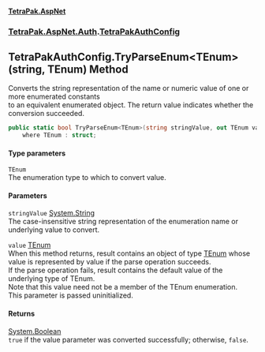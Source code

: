#### [TetraPak.AspNet](index.md 'index')
### [TetraPak.AspNet.Auth](TetraPak_AspNet_Auth.md 'TetraPak.AspNet.Auth').[TetraPakAuthConfig](TetraPak_AspNet_Auth_TetraPakAuthConfig.md 'TetraPak.AspNet.Auth.TetraPakAuthConfig')
## TetraPakAuthConfig.TryParseEnum&lt;TEnum&gt;(string, TEnum) Method
Converts the string representation of the name or numeric value of one or more enumerated constants  
to an equivalent enumerated object. The return value indicates whether the conversion succeeded.  
```csharp
public static bool TryParseEnum<TEnum>(string stringValue, out TEnum value)
    where TEnum : struct;
```
#### Type parameters
<a name='TetraPak_AspNet_Auth_TetraPakAuthConfig_TryParseEnum_TEnum_(string_TEnum)_TEnum'></a>
`TEnum`  
The enumeration type to which to convert value.  
  
#### Parameters
<a name='TetraPak_AspNet_Auth_TetraPakAuthConfig_TryParseEnum_TEnum_(string_TEnum)_stringValue'></a>
`stringValue` [System.String](https://docs.microsoft.com/en-us/dotnet/api/System.String 'System.String')  
The case-insensitive string representation of the enumeration name or underlying value to convert.  
  
<a name='TetraPak_AspNet_Auth_TetraPakAuthConfig_TryParseEnum_TEnum_(string_TEnum)_value'></a>
`value` [TEnum](TetraPak_AspNet_Auth_TetraPakAuthConfig_TryParseEnum_TEnum_(string_TEnum).md#TetraPak_AspNet_Auth_TetraPakAuthConfig_TryParseEnum_TEnum_(string_TEnum)_TEnum 'TetraPak.AspNet.Auth.TetraPakAuthConfig.TryParseEnum&lt;TEnum&gt;(string, TEnum).TEnum')  
When this method returns, result contains an object of type [TEnum](TetraPak_AspNet_Auth_TetraPakAuthConfig_TryParseEnum_TEnum_(string_TEnum).md#TetraPak_AspNet_Auth_TetraPakAuthConfig_TryParseEnum_TEnum_(string_TEnum)_TEnum 'TetraPak.AspNet.Auth.TetraPakAuthConfig.TryParseEnum&lt;TEnum&gt;(string, TEnum).TEnum') whose  
value is represented by value if the parse operation succeeds.  
If the parse operation fails, result contains the default value of the underlying type of TEnum.  
Note that this value need not be a member of the TEnum enumeration.  
This parameter is passed uninitialized.  
  
#### Returns
[System.Boolean](https://docs.microsoft.com/en-us/dotnet/api/System.Boolean 'System.Boolean')  
`true` if the value parameter was converted successfully; otherwise, `false`.  
            
